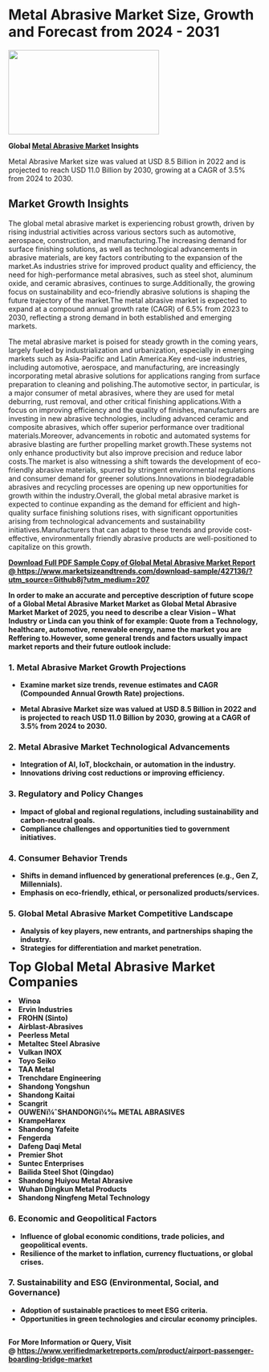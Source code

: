 <H1>Metal Abrasive Market Size, Growth and Forecast from 2024 - 2031</H1><img class="aligncenter size-medium wp-image-584254" src="https://thirdeyenews.in/wp-content/uploads/2024/09/Global-Market-Research-300x168.jpeg" alt="" width="300" height="168" /><p><strong>Global&nbsp;<a href="https://www.marketsizeandtrends.com/download-sample/427136/?utm_source=Github8j?utm_medium=207">Metal Abrasive Market</a> Insights</strong></p><p>Metal Abrasive Market size was valued at USD 8.5 Billion in 2022 and is projected to reach USD 11.0 Billion by 2030, growing at a CAGR of 3.5% from 2024 to 2030.</p><p><h2>Market Growth Insights</h2> <p>The global metal abrasive market is experiencing robust growth, driven by rising industrial activities across various sectors such as automotive, aerospace, construction, and manufacturing.The increasing demand for surface finishing solutions, as well as technological advancements in abrasive materials, are key factors contributing to the expansion of the market.As industries strive for improved product quality and efficiency, the need for high-performance metal abrasives, such as steel shot, aluminum oxide, and ceramic abrasives, continues to surge.Additionally, the growing focus on sustainability and eco-friendly abrasive solutions is shaping the future trajectory of the market.The metal abrasive market is expected to expand at a compound annual growth rate (CAGR) of 6.5% from 2023 to 2030, reflecting a strong demand in both established and emerging markets.</p> <p><strong><a href="#"></a></strong></p> <p>The metal abrasive market is poised for steady growth in the coming years, largely fueled by industrialization and urbanization, especially in emerging markets such as Asia-Pacific and Latin America.Key end-use industries, including automotive, aerospace, and manufacturing, are increasingly incorporating metal abrasive solutions for applications ranging from surface preparation to cleaning and polishing.The automotive sector, in particular, is a major consumer of metal abrasives, where they are used for metal deburring, rust removal, and other critical finishing applications.With a focus on improving efficiency and the quality of finishes, manufacturers are investing in new abrasive technologies, including advanced ceramic and composite abrasives, which offer superior performance over traditional materials.Moreover, advancements in robotic and automated systems for abrasive blasting are further propelling market growth.These systems not only enhance productivity but also improve precision and reduce labor costs.The market is also witnessing a shift towards the development of eco-friendly abrasive materials, spurred by stringent environmental regulations and consumer demand for greener solutions.Innovations in biodegradable abrasives and recycling processes are opening up new opportunities for growth within the industry.Overall, the global metal abrasive market is expected to continue expanding as the demand for efficient and high-quality surface finishing solutions rises, with significant opportunities arising from technological advancements and sustainability initiatives.Manufacturers that can adapt to these trends and provide cost-effective, environmentally friendly abrasive products are well-positioned to capitalize on this growth.<p><strong><a href="#"></p><p><span class=""><strong>Download Full PDF Sample Copy of Global Metal Abrasive Market Report</strong> @ <a href="https://www.marketsizeandtrends.com/download-sample/427136/?utm_source=Github8j?utm_medium=207" target="_blank">https://www.marketsizeandtrends.com/download-sample/427136/?utm_source=Github8j?utm_medium=207</a></span></p><p>In order to make an accurate and perceptive description of future scope of a Global&nbsp;Metal Abrasive Market Market as Global&nbsp;Metal Abrasive Market Market of 2025, you need to describe a clear Vision &ndash; What Industry or Linda can you think of for example: Quote from a Technology, healthcare, automotive, renewable energy, name the market you are Reffering to.However, some general trends and factors usually impact market reports and their future outlook include:</p><h3>1.&nbsp;<strong>Metal Abrasive Market Growth Projections</strong></h3><ul><li>Examine market size trends, revenue estimates and CAGR (Compounded Annual Growth Rate) projections.</li><li><p>Metal Abrasive Market size was valued at USD 8.5 Billion in 2022 and is projected to reach USD 11.0 Billion by 2030, growing at a CAGR of 3.5% from 2024 to 2030.</p></li></ul><h3>2.&nbsp;<strong>Metal Abrasive Market Technological Advancements</strong></h3><ul><li>Integration of AI, IoT, blockchain, or automation in the industry.</li><li>Innovations driving cost reductions or improving efficiency.</li></ul><h3>3.&nbsp;<strong>Regulatory and Policy Changes</strong></h3><ul><li>Impact of global and regional regulations, including sustainability and carbon-neutral goals.</li><li>Compliance challenges and opportunities tied to government initiatives.</li></ul><h3>4.&nbsp;<strong>Consumer Behavior Trends</strong></h3><ul><li>Shifts in demand influenced by generational preferences (e.g., Gen Z, Millennials).</li><li>Emphasis on eco-friendly, ethical, or personalized products/services.</li></ul><h3>5.&nbsp;<strong>Global Metal Abrasive Market Competitive Landscape</strong></h3><ul><li>Analysis of key players, new entrants, and partnerships shaping the industry.</li><li>Strategies for differentiation and market penetration.</li></ul><p data-pm-slice="1 1 []"><span style="color: inherit; font-family: inherit; font-size: 25px;">Top Global Metal Abrasive Market Companies</span></p><div class="" data-test-id=""><p><li>Winoa</li><li> Ervin Industries</li><li> FROHN (Sinto)</li><li> Airblast-Abrasives</li><li> Peerless Metal</li><li> Metaltec Steel Abrasive</li><li> Vulkan INOX</li><li> Toyo Seiko</li><li> TAA Metal</li><li> Trenchdare Engineering</li><li> Shandong Yongshun</li><li> Shandong Kaitai</li><li> Scangrit</li><li> OUWENï¼ˆSHANDONGï¼‰ METAL ABRASIVES</li><li> KrampeHarex</li><li> Shandong Yafeite</li><li> Fengerda</li><li> Dafeng Daqi Metal</li><li> Premier Shot</li><li> Suntec Enterprises</li><li> Bailida Steel Shot (Qingdao)</li><li> Shandong Huiyou Metal Abrasive</li><li> Wuhan Dingkun Metal Products</li><li> Shandong Ningfeng Metal Technology</li></p></div><h3>6.&nbsp;<strong>Economic and Geopolitical Factors</strong></h3><ul><li>Influence of global economic conditions, trade policies, and geopolitical events.</li><li>Resilience of the market to inflation, currency fluctuations, or global crises.</li></ul><h3>7.&nbsp;<strong>Sustainability and ESG (Environmental, Social, and Governance)</strong></h3><ul><li>Adoption of sustainable practices to meet ESG criteria.</li><li>Opportunities in green technologies and circular economy principles.</li></ul><h2><strong style="font-size: 14px;">For More Information or Query, Visit @&nbsp;</strong><a style="background-color: #ffffff; font-size: 14px;" href="https://www.marketsizeandtrends.com/report/metal-abrasive-market/" target="_blank">https://www.verifiedmarketreports.com/product/airport-passenger-boarding-bridge-market</a></h2>